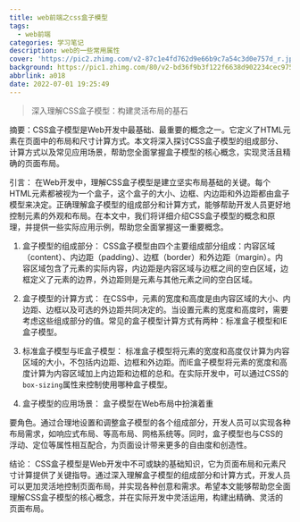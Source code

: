 ```yaml
---
title: web前端之css盒子模型
tags:
  - web前端
categories: 学习笔记
description: web的一些常用属性
cover: 'https://pic2.zhimg.com/v2-87c1e4fd762d9e66b9c7a54c3d0e757d_r.jpg'
background: https://pic1.zhimg.com/80/v2-bd36f9b3f122f6638d902234cec9759c_1440w.webp
abbrlink: a018
date: 2022-07-01 19:25:49
---
```


> 深入理解CSS盒子模型：构建灵活布局的基石

摘要：CSS盒子模型是Web开发中最基础、最重要的概念之一。它定义了HTML元素在页面中的布局和尺寸计算方式。本文将深入探讨CSS盒子模型的组成部分、计算方式以及常见应用场景，帮助您全面掌握盒子模型的核心概念，实现灵活且精确的页面布局。

引言：
在Web开发中，理解CSS盒子模型是建立坚实布局基础的关键。每个HTML元素都被视为一个盒子，这个盒子的大小、边框、内边距和外边距都由盒子模型来决定。正确理解盒子模型的组成部分和计算方式，能够帮助开发人员更好地控制元素的外观和布局。在本文中，我们将详细介绍CSS盒子模型的概念和原理，并提供一些实际应用示例，帮助您全面掌握这一重要概念。

1. 盒子模型的组成部分：
CSS盒子模型由四个主要组成部分组成：内容区域（content）、内边距（padding）、边框（border）和外边距（margin）。内容区域包含了元素的实际内容，内边距是内容区域与边框之间的空白区域，边框定义了元素的边界，外边距则是元素与其他元素之间的空白区域。

1. 盒子模型的计算方式：
在CSS中，元素的宽度和高度是由内容区域的大小、内边距、边框以及可选的外边距共同决定的。当设置元素的宽度和高度时，需要考虑这些组成部分的值。常见的盒子模型计算方式有两种：标准盒子模型和IE盒子模型。

1. 标准盒子模型与IE盒子模型：
标准盒子模型将元素的宽度和高度仅计算为内容区域的大小，不包括内边距、边框和外边距。而IE盒子模型将元素的宽度和高度计算为内容区域加上内边距和边框的总和。在实际开发中，可以通过CSS的`box-sizing`属性来控制使用哪种盒子模型。

1. 盒子模型的应用场景：
盒子模型在Web布局中扮演着重

要角色。通过合理地设置和调整盒子模型的各个组成部分，开发人员可以实现各种布局需求，如响应式布局、等高布局、网格系统等。同时，盒子模型也与CSS的浮动、定位等属性相互配合，为页面设计带来更多的自由度和创造性。

结论：
CSS盒子模型是Web开发中不可或缺的基础知识，它为页面布局和元素尺寸计算提供了关键指导。通过深入理解盒子模型的组成部分和计算方式，开发人员可以更加灵活地控制页面布局，并实现各种创意和需求。希望本文能够帮助您全面理解CSS盒子模型的核心概念，并在实际开发中灵活运用，构建出精确、灵活的页面布局。
